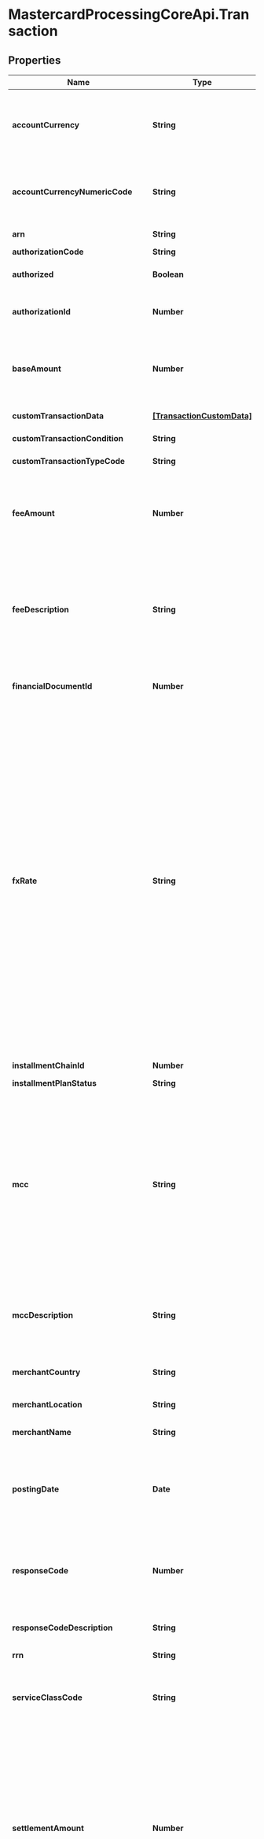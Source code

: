 # MastercardProcessingCoreApi.Transaction

## Properties

Name | Type | Description | Notes
------------ | ------------- | ------------- | -------------
**accountCurrency** | **String** | Currency of account which was debited/credited for base amount and fee amount. (format according to ISO 4217, alphanumeric code).  | [optional] 
**accountCurrencyNumericCode** | **String** | Currency of account which was debited/credited for base amount and fee amount. (format according to ISO 4217, numeric code).  | [optional] 
**arn** | **String** | Acquirer Reference Number.  | [optional] 
**authorizationCode** | **String** | Authorization code.  | [optional] 
**authorized** | **Boolean** | Determines whether the transaction was authorized.  | [optional] 
**authorizationId** | **Number** | Unique identifier of the authorization document record in the MP&#39;s CMS database.  | [optional] 
**baseAmount** | **Number** | Amount which contract is debited/credited for, not including fee amount.  The field can contain values up to 4 decimal places. A dot is used as a decimal separator.  | [optional] 
**customTransactionData** | [**[TransactionCustomData]**](TransactionCustomData.md) | List of &#x60;TransactionCustomData&#x60;.  | [optional] 
**customTransactionCondition** | **String** | Custom Transaction Condition Code.  | [optional] 
**customTransactionTypeCode** | **String** | Custom transaction type code.  | [optional] 
**feeAmount** | **Number** | Fee amount for which the contract is debited for, associated with the transaction.  The field can contain values up to 4 decimal places. A dot is used as a decimal separator.  | [optional] 
**feeDescription** | **String** | Description of fees included in the total &#x60;feeAmount&#x60;. Final format of the field depends on the product setup. Typical presentation format: [&#x60;feeCode&#x60; &#x60;feeAmount&#x60; &#x60;feeCurrency&#x60;], [&#x60;feeCode&#x60; &#x60;feeAmount&#x60; &#x60;feeCurrency&#x60;]  | [optional] 
**financialDocumentId** | **Number** | Unique identifier of the financial document record in the MP&#39;s CMS database.  | [optional] 
**fxRate** | **String** | Description of FX Rates used in the transaction. It shows details related to currency conversion applied during the transaction posting. The format varies on several factors, first of all, whether this is a cross-rate or not.   * In case of &#39;1 step conversion (direct)&#39;:     [&lt;FX rate type&gt;:] &lt;FX rate&gt; (&lt;From currency&gt; -&gt; &lt;To currency&gt;)   * For &#39;2-step conversion (via intermediate currency)&#39;:     [&lt;FX rate type&gt;:] &lt;FX rate1&gt; (&lt;From currency1&gt; -&gt; &lt;To currency1&gt;); &lt;FX rate2&gt; (&lt;From currency2&gt; -&gt; &lt;To currency3&gt;)   * In case of cross-rate (&#39;2-steps conversion (with no intermediate currency)&#39;):     [&lt;FX rate type&gt;:] &lt;FX rate&gt; (&lt;From currency&gt; -&gt; &lt;To currency&gt;) (cross rate)  Examples:   * 0.8 (USD -&gt; EUR)   * PS Rate: 0.801 (EUR -&gt; GBP)   * PS Rate: 0.8009 (EUR -&gt; GBP)   * PS Rate: 0.832468 (USD -&gt; EUR); 1.5 (EUR -&gt; GBP)  | [optional] 
**installmentChainId** | **Number** | Installment chain identifier.  | [optional] 
**installmentPlanStatus** | **String** | Status of installment plan.  | **Possible values**   | |---------------------- | | Waiting               | | Inactive              | | Preview               | | Preview Closed        | | Open                  | | Partially Paid        | | Overdue               | | Paid                  | | Closed                | | Written Off           | | Revised               | | Waived                | | Not Ready             | | Moved                 | | Rejected              | | Simulated             | | External              | | Corrected             | | Outstanding           | | Complete Outstanding  |  | [optional] 
**mcc** | **String** | Merchant category code according to Visa rules (Merchant Category Code, MCC) or Mastercard rules (Standard Industry Code, SIC).  MCC consists of four digits and it&#39;s listed in ISO 18245 for retail financial services. Merchant Category Code (MCC) is used to classify merchants in types (i.e. one MCC is for hotels, one for automated fuel dispensers) or more specifically by merchant name (i.e. car rentals or airlines).  | [optional] 
**mccDescription** | **String** | Merchant category description according to Visa rules (Merchant Category Code, MCC) or MasterCard rules (Standard Industry Code, SIC).  | [optional] 
**merchantCountry** | **String** | Three-letter country code (format according to ISO-3166, alpha-3 specification).  | [optional] 
**merchantLocation** | **String** | Terminal city, in other case value is null.  | [optional] 
**merchantName** | **String** | Name of the retail outlet where the transaction was performed.  | [optional] 
**postingDate** | **Date** | For authorization documents - authorization request processing date, for financial documents - macrotransaction processing date (YYYY-MM-DD format).  | [optional] 
**responseCode** | **Number** | Response code, which, together with posting status field value, shows the transaction posting results.   ------------------------------------------------------------- | &#x60;responseCode&#x60;        | &#x60;responseCodeDescription&#x60;           | |-----------------------|-------------------------------------| | 0   | Successfully completed | 1   | Refer to card issuer | 2   | Refer to card issuer&#39;s special condition | 3   |  Invalid merchant / source | 4   |  PICK UP | 5   |  Do not Honour | 6   |  Error | 7   |  Pick-up card, special condition | 8   |  Honour with identification | 9   |  Request in progress | 10  |  Approved for partial amount | 11  |  Approved (VIP)12  Invalid transaction | 13  |  Invalid amount | 14  |  No such card | 15  |  No such issuer | 16  |  Approved, update track 3 | 17  |  Customer cancellation | 18  |  Customer dispute | 19  |  Re-enter transaction | 20  |  Invalid response | 21  |  No action taken | 22  |  Suspected malfunction | 23  |  Unacceptable transaction fee | 24  |  File update not supported by receiver | 25  |  No such record | 26  |  Duplicate record update, old record replaced | 27  |  File update field edit error | 28  |  File locked out while update | 29  |  File update error, contact acquirer | 30  |  Format error | 31  |  Issuer signed-off | 32  |  Completed partially | 33  |  Pick-up, expired card | 34  |  Suspect Fraud | 35  |  Pick-up, card acceptor contact acquirer | 36  |  Pick up, card restricted | 37  |  Pick up, call acquirer security | 38  |  Pick up, Allowable PIN tries exceeded | 39  |  No credit account | 40  |  Requested function not supported | 41  |  Pick up, lost card | 42  |  No universal account | 43  |  Pick up, stolen card | 44  |  No investment account | 45  |  Reserved for ISO use | 46  |  Contract closed | 47  |  Reserved for ISO use | 48  |  Reserved for ISO use | 49  |  Reserved for ISO use | 50  |  Do not renew | 51  |  Not sufficient funds | 52  |  No cheque account | 53  |  No savings account54  Expired card / target | 55  |  Incorrect PIN | 56  |  No card record | 57  |  Transaction not permitted to cardholder | 58  |  Transaction not permitted to terminal | 59  |  Suspected fraud | 60  |  Card acceptor contact acquirer | 61  |  Exceeds withdrawal amount limit | 62  |  Restricted card | 63  |  Security violation | 64  |  Wrong original amount | 65  |  Exceeds withdrawal frequency limit | 66  |  Call acquirers security department | 67  |  Card to be picked up at ATM | 68  |  Response received too late | 69  |  Reserved | 70  |  Invalid transaction; contact card issuer | 71  |  Decline PIN not changed | 72  |  Reserved | 73  |  Reserved | 74  |  Reserved | 75  |  Allowable number of PIN tries exceeded | 76  |  Wrong PIN, number of PIN tries exceeded | 77  |  Wrong Reference No. | 78  |  Record Not Found | 79  |  Already reversed | 80  |  Network error | 81  |  Foreign network error / PIN cryptographic error | 82  |  Time-out at issuer system / Bad CVV (VISA) | 83  |  Transaction failed | 84  |  Pre-authorization timed out | 85  |  No reason to decline | 86  |  Unable to validate PIN | 87  |  Purchase Approval Only | 88  |  Cryptographic failure | 89  |  Authentication failure | 90  |  Cutoff is in progress | 91  |  Issuer or switch is inoperative | 92  |  Unable to route at acquirer module | 93  |  Cannot be completed, violation of law | 94  |  Duplicate Transmission | 95  |  Reconcile error / Auth Not found | 96  |  System Malfunction | 97  |  Reserved | 98  |  Reserved | 99  |  Reserved | 101  |  Chain not found | 102  |  Incorrect Chain | 103  |  Multiple Adjustment | 111  |  Card BIN not on file | 112  |  Card type not in service for this device | 113  |  Invalid operation for this card | 115  |  Requested function not supported | 117  |  Suspicious Transaction | 119  |  Card BIN not in service for this device | 120  |  Card not in service for this device | 121  |  Repeat | 122  |  Previous doc not found | 123  |  Invalid reversal amount | 124  |  Capture period expired | 125  |  Invalid capture amount | 126  |  Invalid PIN block format | 128  |  No communication keys available for use | 129  |  Operation key buffer error | 130  |  Invalid Terminal ID | 131  |  Wrong Transaction Attributes | 132  |  Unmatched Transaction Condition | 133  |  The transaction has already been reversed | 140  |  Field 39 in response is absent | 141  |  Unexpected Field 39 received | 142  |  Destination Channel has deceased | 143  |  Check request declined by Billing Channel | 144  |  Payment request declined by Billing Channel | 145  |  Credit authorization declined | 146  |  Card not In service for international transfers | 147  |  Transaction declined by Terminal | 148  |  Tokenization is unavailable for card | 149  |  Invalid Resolution Method ID | 160  |  Device Hardware/Software Error | 161  |  Wrong device status | 162  |  Unknown status message | 163  |  HSM Response error | 164  |  Command rejected by device | 165  |  Authorization System malfunction | 166  |  Command aborted | 167  |  ISO Log Insert Error | 168  |  Field Mapper internal Error | 169  |  Limit not setup | 170  |  Message Authentication Key not defined | 171  |  Message Authentication Field Missing | 172  |  MAC verification Error | 173  |  MAC Generation error | 174  |  Security Hardware/Software error | 175  |  Security Module Channel Timeout | 176  |  Link is inactive. Device is not connected | 177  |  Device is not in transaction | 178  |  Device is already in transaction | 179  |  Device response timed out | 180  |  Amount is too small. Dispense not possible | 181  |  Amount is too big. Dispense not possible | 182  |  Amount has cent&#39;s | 183  |  Dispense not possible | 185  |  Invalid authorization amount | 188  |  The Cardholder has not taken MONEY | 189  |  Non working time for this device | 190  |  Device not configured or not valid | 191  |  Device contract not valid | 192  |  Device not on file | 193  |  Requested operation not on file for this device | 194  |  Operation is disabled for this device | 195  |  Currency is not available for device | 196  |  Internal System Malfunction | 198  |  Track 2 Format Error | 199  |  PIN Block Conversion Error | 200  |  The Cardholder has not taken his Card | 201  |  Device is connected to another controller | 203  |  Source contract expired | 214  |  Merchant card is not on file | 240  |  Instalments not supported | 241  |  Over than maximum supported amount for instalments | 242  |  Less than minimum supported amount for instalments | 243  |  Over maximum supported instalments | 244  |  Below minimum supported instalments | 245  |  Over maximum gratuity months | 246  |  Below minimum gratuity months | 247  |  Recurring not available | 248  |  Invalid Recurring parameters | 249  |  Unsupported Recurring operation | 254  |  Merchant card expired | 257  |  Merchant card contract has not been approved | 258  |  Device contract is not on file | 261  |  Device amount limits exceeded | 262  |  Rejected Some Documents in this Batch | 263  |  Wrong Invoice Party | 265  |  Device frequency limits exceeded | 270  |  CAT transaction is not compatible with MCC 6011 | 271  |  Transaction attributes for chip card are present but Service Code not belongs to Integrated Circuit Card | 361  |  Merchant card amount limits exceeded | 365  |  Merchant card frequency limits exceeded | 405  |  Strong Customer Authentication Required | 457  |  CashBack disabled | 461  |  Exceeds CashBack amount limit -------------------------------------------------------------------  | [optional] 
**responseCodeDescription** | **String** | Description of the transaction response code.  | [optional] 
**rrn** | **String** | 12-digit Retrieval Reference Number.  | [optional] 
**serviceClassCode** | **String** | Transaction type classifier code, determines the way documents or macrotransactions are processed.  | **Possible values**  |       **Description**       | |:-------------------: |:--------------------------: | | T                    |  Transaction                | | M                    |  Fee                        | | I                    |  Interests                  | | U                    |  Upper Normalization        | | L                    |  Lower Normalization        | | D                    |  Due Normalization          | | A                    |  Account Transfer           | | C                    |  Credit Limit               | | R                    |  Rev/Exp                    | | B                    |  Balance Inquiry            | | S                    |  Online Statement           | | E                    |  End Cycle                  | | i                    |  Interest Fee               | | P                    |  Online Payment             | | p                    |  External Payment           | | d                    |  Due Special                | | u                    |  Upper Limit Special        | | r                    |  Reserve for Bad Debts      | | l                    |  Lower Limit Special        | | c                    |  Additional Credit Limit    | | X                    |  Additional Online Service  | | +                    |  Top Up                    | | V                    |  Verification               |  | [optional] 
**settlementAmount** | **Number** | Settlement Amount: - for transactions from Payment Scheme contains amount which Payment Scheme sent to debit/credit card for; - for on-us transactions contains the amount which the CMS is debiting/crediting on the contract; - for internal transactions (like due normalizations or interest accruals) has the same value as the transaction amount.  The field can contain values up to 4 decimal places. A dot is used as a decimal separator.  | [optional] 
**settlementCurrency** | **String** | Settlement currency (format according to ISO 4217, alphanumeric code).  | [optional] 
**settlementCurrencyNumericCode** | **String** | Settlement currency (format according to ISO 4217, numeric code).  | [optional] 
**sourceContractCbsNumber** | **String** | Contract identifier (for an account contract or a card contract) generated on the Issuer&#39;s side and passed to the MP&#39;s CMS in the contract creation request. (&#x60;POST /accounts&#x60; or &#x60;POST /cards&#x60;).  | [optional] 
**sourceContractId** | **Number** | Source contract identifier. Contract record ID from MP&#39;s CMS database.  | [optional] 
**sourceContractNumber** | **String** | Contract number of the source side (source contract).  * For account contract - value unmasked. * For card contract - value can be   * unmasked - full PAN visible   * masked - full PAN masked according to defined mask (mask pattern is agreed with Issuer and configured in the MP API)  In case of transaction done by card at POS field contains the terminal id.  | [optional] 
**srn** | **String** | Source Registration Number.  | [optional] 
**targetContractCbsNumber** | **String** | Contract identifier (for an account contract or a card contract) generated on the Issuer&#39;s side and passed to the MP&#39;s CMS in the contract creation request. (&#x60;POST /accounts&#x60; or &#x60;POST /cards&#x60;).  | [optional] 
**targetContractId** | **Number** | Target contract identifier. Contract record ID from MP&#39;s CMS database.  | [optional] 
**targetContractNumber** | **String** | Contract number of the target side (target contract).  * For account contract - value unmasked. * For card contract - value can be   * unmasked - full PAN visible   * masked - full PAN masked according to defined mask (mask pattern is agreed with Issuer and configured in the MP API)  | [optional] 
**tokenNumberSafe** | **String** | Masked token number.  | [optional] 
**transactionAmount** | **Number** | Transaction amount.  The field can contain values up to 4 decimal places. A dot is used as a decimal separator.  | [optional] 
**transactionCurrency** | **String** | Transaction currency (format according to ISO 4217, alphanumeric code).  | [optional] 
**transactionCurrencyNumericCode** | **String** | Transaction currency (format according to ISO 4217, numeric code).  | [optional] 
**transactionDate** | **Date** | Transaction date. Timestamp (format: YYYY-MM-DDThh:mm:ssZ).  | [optional] 
**transactionDescription** | **String** | Description of the transaction from the CMS system.  | [optional] 
**transactionId** | **Number** | Unique identifier of the document record in the CMS database.  | [optional] 
**transactionStatus** | **String** | Transaction status. May contains the following values:  | **Possible values**     | **Description**                                                      | |------------------------ |--------------------------------------------------------------------- | | Funds blocked           | Funds were blocked as a result of the authorization                  | | Authorisation reversed  | Funds were unblocked as a result of a reverse authorization          | | Authorisation expired   | Funds were unblocked as financial documents have not been processed  | | Processed               | The document has been successfully posted                            | | Reversed                | Reversal document was successfully posted                            |  In case of an unsuccessful transaction, field will contain &#x60;responseCodeDescription&#x60;.  | [optional] 
**transactionType** | **String** | Transaction type.  | [optional] 
**transactionTypeCode** | **String** | Transaction type code. The value which can be used for filtering of transactions provided on the input filter.  Transactions originated from the Banknet | &#x60;transactionTypeCode&#x60;  | &#x60;transactionType&#x60;                      | |:---------------------: |--------------------------------------- | | 0512                   | Retail with CashBack                   | | 0513 1                 | CH Debit                               | | 0515                   | Retail                                 | | 0518                   | Unique                                 | | 0522                   | CashBack 2Prs                          | | 0523 1                 | CH Debit 2Prs                          | | 0525                   | Retail 2Prs                            | | 0528                   | Unique 2Prs                            | | 0614 2                 | CH Payment                             | | 0616                   | Refund                                 | | 0624 2                 | CH Payment 2Prs                        | | 0626                   | Credit 2Prs                            | | 0717                   | Cash Advance                           | | 0719                   | ATM Cash Withdrawal                    | | 0727                   | Cash 2Prs                              | | 0729                   | ATM Cash withdrawal - 2nd presentment  |  Transactions originated from the Issuer in the standard product | &#x60;transactionTypeCode&#x60;  | &#x60;transactionType&#x60;              | **Product applicability**  | |----------------------- |------------------------------- |--------------------------- | | APSF                   | Paper statement fee            | Credit                     | | BT1                    | Balance Transfer               | Credit                     | | FP                     | Fee posting                    | Credit                     | | I_TPC                  | PBB Transfer posting - credit  | Credit, Prepaid            | | I_TPD                  | PBB Transfer posting - debit   | Credit, Prepaid            | | PT_1                   | Payment To Client Contract     | Credit                     | | TP                     | Prepaid Top-Up                 | Prepaid                    | | TPC_1                  | Transaction posting - credit   | Credit, Prepaid            | | TPD                    | Transaction posting - debit    | Credit                     |  Fees originated from the CMS in the standard product | &#x60;transactionTypeCode&#x60;  | &#x60;transactionType&#x60;                      | **Product applicability**  | |----------------------- |--------------------------------------- |--------------------------- | | A1F                    | ATM Fee                                | Prepaid                    | | AFM_1                  | BCC CA Annual Fee Main Card            | Prepaid                    | | AUCF                   | Urgent card fee                        | Credit, Prepaid            | | C1F                    | Cash Fee                               | Prepaid                    | | CF1                    | Country Fee                            | Prepaid                    | | FXF                    | Foreign exchange (FX) fee              | Credit                     | | INFC                   | Insurance Fixed Card                   | Credit                     | | INFS                   | Insurance Fixed Single                 | Credit, Prepaid            | | INFSC                  | Insurance Fixed Single Card            | Credit                     | | INP                    | Insurance Percentage                   | Credit                     | | IPP                    | BCC Insurance fee: Payment Protection  | Credit, Prepaid            | | JFA                    | Joining fee                            | Prepaid                    | | LC                     | New Lost Card for PIN Set              | Prepaid                    | | LPF                    | BCC Late Payment Fee                   | Credit                     | | M;                     | New Card for PIN Set                   | Prepaid                    | | M0                     | Plastic Renew Expired                  | Prepaid                    | | M19                    | Plastic Renew Misc (no Prod)           | Credit                     | | M8                     | Plastic Renew Misc                     | Prepaid                    | | MA_1                   | Balance Inquiry Fee                    | Prepaid                    | | MF_1                   | BCC Card Fee Billing                   | Prepaid                    | | MFM                    | Misc Fee Manual                        | Prepaid                    | | MR                     | Replaced Card for PIN Set (no Prod)    | Credit                     | | OVLF                   | OVL Fee                                | Credit                     | | PFMCC                  | Retail Fee based on MC                 | Prepaid                    | | PZ                     | PIN Change Fee                         | Prepaid                    | | RWCBTF                 | Retail with CB Transaction Fee         | Credit                     | | TPF                    | Top-up fee                             | Prepaid                    | | VCP                    | New Card for PIN Set (no Prod)         | Credit                     |  Interests originated from the CMS in the standard credit product | &#x60;transactionTypeCode&#x60;  | &#x60;transactionType&#x60;                  | |----------------------- |----------------------------------- | | ILBT3                  | Overdue cash interest              | | ILBT5                  | Overdue balance transfer interest  | | ILC3                   | Balance transfer interest          | | ILC5                   | Overdue retail interest            | | ILR3                   | Retail interest                    | | ILR5                   | Cash interest                      |  | [optional] 
**walletId** | **String** | Wallet identifier.   | **Sample values**   | **Description**                                                                                   |  |-------------------  |-------------------------------------------------------------------------------------------------- |  | 103                 | Apple Pay                                                                                         |  | 216                 | Android Pay                                                                                       |  | 217                 | Samsung Pay                                                                                       |  | 327                 | Remote Commerce Programs (e.g. MDES for Merchants, Mastercard Secure Card on File, Click to Pay)  |  | 337                 | Garmin Pay                                                                                        |   Other values possible.  | [optional] 


